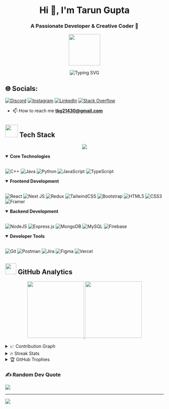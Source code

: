 <h1 align="center">Hi 👋, I'm Tarun Gupta</h1>
<h3 align="center">A Passionate Developer & Creative Coder 🚀</h3>

<div align="center">
  <img src="https://raw.githubusercontent.com/TheDudeThatCode/TheDudeThatCode/master/Assets/Developer.gif" width="100">
</div>

<p align="center">
  <img src="https://readme-typing-svg.herokuapp.com?font=Fira+Code&pause=1000&color=2C68F7&center=true&vCenter=true&random=false&width=435&lines=Full+Stack+Developer;Problem+Solver;Open+Source+Enthusiast;Always+Learning" alt="Typing SVG" />
</p>

## 🌐 Socials:
[![Discord](https://img.shields.io/badge/Discord-%237289DA.svg?logo=discord&logoColor=white)](https://discord.gg/tarungupta18) [![Instagram](https://img.shields.io/badge/Instagram-%23E4405F.svg?logo=Instagram&logoColor=white)](https://instagram.com/tarungupta_11) [![LinkedIn](https://img.shields.io/badge/LinkedIn-%230077B5.svg?logo=linkedin&logoColor=white)](https://linkedin.com/in/https://www.linkedin.com/in/tarun-gupta-100a1b259) [![Stack Overflow](https://img.shields.io/badge/-Stackoverflow-FE7A16?logo=stack-overflow&logoColor=white)](https://stackoverflow.com/users/https://stackoverflow.com/users/25267472/tarun-gupta) 

- 📫 How to reach me **tkg21430@gmail.com**

<!-- Tech Stack with Animated Icons -->
<h2>
  <img src="https://media2.giphy.com/media/QssGEmpkyEOhBCb7e1/giphy.gif?cid=ecf05e47a0n3gi1bfqntqmob8g9aid1oyj2wr3ds3mg700bl&rid=giphy.gif" width="40"> 
  Tech Stack
</h2>

<p align="center">
<img src="https://skillicons.dev/icons?i=js,ts,react,nextjs,nodejs,express,mongodb,mysql,git,docker,aws,firebase,tailwind,figma&perline=7" />
</p>

<details open>
<summary><b>Core Technologies</b></summary>
<br>
  
![C++](https://img.shields.io/badge/c++-%2300599C.svg?style=for-the-badge&logo=c%2B%2B&logoColor=white) 
![Java](https://img.shields.io/badge/java-%23ED8B00.svg?style=for-the-badge&logo=openjdk&logoColor=white) 
![Python](https://img.shields.io/badge/python-3670A0?style=for-the-badge&logo=python&logoColor=ffdd54) 
![JavaScript](https://img.shields.io/badge/javascript-%23323330.svg?style=for-the-badge&logo=javascript&logoColor=%23F7DF1E) 
![TypeScript](https://img.shields.io/badge/typescript-%23007ACC.svg?style=for-the-badge&logo=typescript&logoColor=white)
</details>

<details open>
<summary><b>Frontend Development</b></summary>
<br>

![React](https://img.shields.io/badge/react-%2320232a.svg?style=for-the-badge&logo=react&logoColor=%2361DAFB) 
![Next JS](https://img.shields.io/badge/Next-black?style=for-the-badge&logo=next.js&logoColor=white) 
![Redux](https://img.shields.io/badge/redux-%23593d88.svg?style=for-the-badge&logo=redux&logoColor=white) 
![TailwindCSS](https://img.shields.io/badge/tailwindcss-%2338B2AC.svg?style=for-the-badge&logo=tailwind-css&logoColor=white) 
![Bootstrap](https://img.shields.io/badge/bootstrap-%238511FA.svg?style=for-the-badge&logo=bootstrap&logoColor=white) 
![HTML5](https://img.shields.io/badge/html5-%23E34F26.svg?style=for-the-badge&logo=html5&logoColor=white) 
![CSS3](https://img.shields.io/badge/css3-%231572B6.svg?style=for-the-badge&logo=css3&logoColor=white) 
![Framer](https://img.shields.io/badge/Framer-black?style=for-the-badge&logo=framer&logoColor=blue)
</details>

<details open>
<summary><b>Backend Development</b></summary>
<br>

![NodeJS](https://img.shields.io/badge/node.js-6DA55F?style=for-the-badge&logo=node.js&logoColor=white) 
![Express.js](https://img.shields.io/badge/express.js-%23404d59.svg?style=for-the-badge&logo=express&logoColor=%2361DAFB) 
![MongoDB](https://img.shields.io/badge/MongoDB-%234ea94b.svg?style=for-the-badge&logo=mongodb&logoColor=white) 
![MySQL](https://img.shields.io/badge/mysql-4479A1.svg?style=for-the-badge&logo=mysql&logoColor=white)
![Firebase](https://img.shields.io/badge/firebase-a08021?style=for-the-badge&logo=firebase&logoColor=ffcd34) 
</details>

<details open>
<summary><b>Developer Tools</b></summary>
<br>

![Git](https://img.shields.io/badge/git-%23F05033.svg?style=for-the-badge&logo=git&logoColor=white) 
![Postman](https://img.shields.io/badge/Postman-FF6C37?style=for-the-badge&logo=postman&logoColor=white) 
![Jira](https://img.shields.io/badge/jira-%230A0FFF.svg?style=for-the-badge&logo=jira&logoColor=white) 
![Figma](https://img.shields.io/badge/figma-%23F24E1E.svg?style=for-the-badge&logo=figma&logoColor=white) 
![Vercel](https://img.shields.io/badge/vercel-%23000000.svg?style=for-the-badge&logo=vercel&logoColor=white) 
</details>



<!-- GitHub Stats with Custom Design -->
<h2>
  <img src="https://media.giphy.com/media/iY8CRBdQXODJSCERIr/giphy.gif" width="35">
  GitHub Analytics
</h2>

<p align="center">
  <a href="https://github.com/tarungupta18">
    <img height="180em" src="https://github-readme-stats-eight-theta.vercel.app/api?username=tarungupta18&show_icons=true&theme=algolia&include_all_commits=true&count_private=true"/>
    <img height="180em" src="https://github-readme-stats-eight-theta.vercel.app/api/top-langs/?username=tarungupta18&layout=compact&langs_count=8&theme=algolia"/>
  </a>
</p>

<!-- Contribution Graph -->
<details>
  <summary>📈 Contribution Graph</summary>
  <br/>
  <img src="https://github-readme-activity-graph.vercel.app/graph?username=tarungupta18&custom_title=Tarun's%20GitHub%20Activity%20Graph&bg_color=0D1117&color=7F3FBF&line=7F3FBF&point=7F3FBF&area_color=FFFFFF&title_color=FFFFFF&area=true" alt="Tarun's Activity Graph" />
</details>

<!-- Streak Stats with Custom Design -->
<details>
  <summary>🔥 Streak Stats</summary>
  <br/>
  <p align="center">
    <img src="https://github-readme-streak-stats.herokuapp.com/?user=tarungupta18&theme=radical&hide_border=true" />
  </p>
</details>

<!-- Trophies -->
<details>
  <summary>🏆 GitHub Trophies</summary>
  <br/>
  <p align="center">
    <img src="https://github-profile-trophy.vercel.app/?username=tarungupta18&theme=radical&no-frame=false&no-bg=true&margin-w=4&row=1" />
  </p>
</details>


### ✍️ Random Dev Quote
![](https://quotes-github-readme.vercel.app/api?type=horizontal&theme=radical)

---
[![](https://visitcount.itsvg.in/api?id=tarungupta18&icon=0&color=0)](https://visitcount.itsvg.in)


